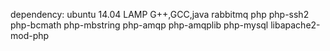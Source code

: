 dependency: ubuntu 14.04 LAMP G++,GCC,java rabbitmq php php-ssh2 php-bcmath php-mbstring php-amqp php-amqplib php-mysql libapache2-mod-php 

